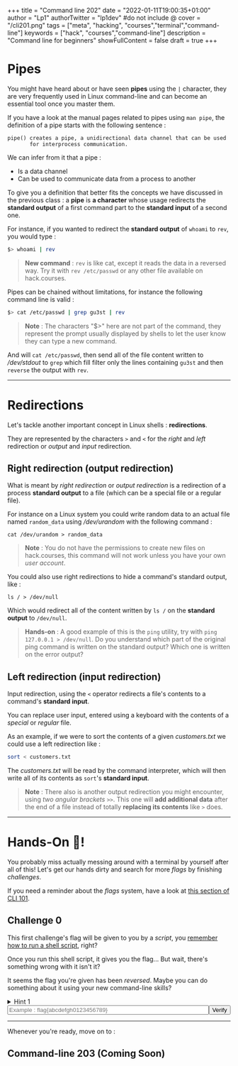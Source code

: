 +++
title = "Command line 202"
date = "2022-01-11T19:00:35+01:00"
author = "Lp1"
authorTwitter = "lp1dev" #do not include @
cover = "/cli201.png"
tags = ["meta", "hacking", "courses","terminal","command-line"]
keywords = ["hack", "courses","command-line"]
description = "Command line for beginners"
showFullContent = false
draft = true
+++

<script type="text/javascript">
    function verify(id) {
        const answers = [
            'flag{b0138935d232349fcea0aede02ab9cdd96938e55}',
        ]
        let input = document.querySelector('#chall'+id)
        if (input.value.trim() == answers[id]) {
            alert('Congratulations! You finished this challenge')
            input.disabled = true;
        } else {
            alert('It seems your answer is invalid. Try again!')
        }
    }
</script>


# Pipes

You might have heard about or have seen **pipes** using the `|` character, they are very frequently used in Linux command-line and can become an essential tool once you master them.

If you have a look at the manual pages related to pipes using `man pipe`, the definition of a pipe starts with the following sentence :

```
pipe() creates a pipe, a unidirectional data channel that can be used
       for interprocess communication.
```

We can infer from it that a pipe :

- Is a data channel
- Can be used to communicate data from a process to another

To give you a definition that better fits the concepts we have discussed in the previous class : a **pipe** is **a character** whose usage redirects the **standard output** of a first command part to the **standard input** of a second one. 

For instance, if you wanted to redirect the **standard output** of `whoami` to `rev`, you would type :

```bash
$> whoami | rev
```

> **New command** : `rev` is like cat, except it reads the data in a reversed way. Try it with `rev /etc/passwd` or any other file available on hack.courses.

Pipes can be chained without limitations, for instance the following command line is valid :

```bash
$> cat /etc/passwd | grep gu3st | rev
```

> **Note** : The characters "$>" here are not part of the command, they represent the prompt usually displayed by shells to let the user know they can type a new command.

And will `cat /etc/passwd`, then send all of the file content written to */dev/stdout* to `grep` which fill filter only the lines containing `gu3st` and then `reverse` the output with `rev`.



---

# Redirections

Let's tackle another important concept in Linux shells : **redirections**.

They are represented by the characters `>` and `<` for the *right* and *left* redirection or *output* and *input* redirection.

## Right redirection (output redirection)

What is meant by *right redirection* or *output redirection* is a redirection of a process **standard output** to a file (which can be a special file or a regular file).

For instance on a Linux system you could write random data to an actual file named `random_data` using */dev/urandom* with the following command :

`cat /dev/urandom > random_data`

> **Note** : You do not have the permissions to create new files on hack.courses, this command will not work unless you have your own *user account*.

You could also use right redirections to hide a command's standard output, like :

`ls / > /dev/null`

Which would redirect all of the content written by `ls /` on the **standard output** to `/dev/null`.

> **Hands-on** : A good example of this is the `ping` utility, try with `ping 127.0.0.1 > /dev/null`. Do you understand which part of the original ping command is written on the standard output? Which one is written on the error output?

<!-- //TODO rename the section to somehting else than hands-on and replace ping with something that works on hack.courses -->

## Left redirection (input redirection)

Input redirection, using the `<` operator redirects a file's contents to a command's **standard input**.

You can replace user input, entered using a keyboard with the contents of a *special* or *regular* file.

As an example, if we were to sort the contents of a given *customers.txt* we could use a left redirection like :

```bash
sort < customers.txt
```

The *customers.txt* will be read by the command interpreter, which will then write all of its contents as `sort`'s **standard input**.

> **Note** : There also is another output redirection you might encounter, using *two angular brackets* `>>`. This one will **add additional data** after the end of a file instead of totally **replacing its contents** like `>` does.

---

# Hands-On 🤜!

You probably miss actually messing around with a terminal by yourself after all of this! Let's get our hands dirty and search for more *flags* by finishing *challenges*.

If you need a reminder about the *flags* system, have a look at [this section of CLI 101](http://doc.hack.courses/posts/command_line_101/101/#hands-on-).


## Challenge 0

This first challenge's flag will be given to you by a *script*, you [remember how to run a shell script](../command_line_101/103.md), right?

Once you run this shell script, it gives you the flag... 
But wait, there's something wrong with it isn't it?

It seems the flag you're given has been *reversed*. Maybe you can do something about it using your new command-line skills?


<details>
  <summary>Hint 1</summary>

> **Hint** : This exercice can be done (not exclusively) using `rev` and a pipe.

</details>

<div style="display:flex">
    <input style="width:40rem" type="text" id="chall0" placeholder="Example : flag{abcdefgh0123456789}"/><button onclick="verify(0)">Verify</button>
</div>


<!-- flag{b0138935d232349fcea0aede02ab9cdd96938e55} -->

<!-- ## Challenge 1 -->



---


Whenever you're ready, move on to :

## Command-line 203 (Coming Soon)

<!-- ## [Command-line 202](../202) -->
